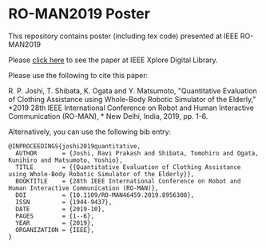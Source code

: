 # RO-MAN2019 Poster
This repository contains poster (including tex code) presented at IEEE RO-MAN2019

Please [click here](https://ieeexplore.ieee.org/document/8956308) to see the paper at IEEE Xplore Digital Library.

Please use the following to cite this paper:

R. P. Joshi, T. Shibata, K. Ogata and Y. Matsumoto, 
"Quantitative Evaluation of Clothing Assistance using Whole-Body Robotic Simulator of the Elderly,"
*2019 28th IEEE International Conference on Robot and Human Interactive Communication (RO-MAN), *
New Delhi, India, 2019, pp. 1-6.


Alternatively, you can use the following bib entry:
```
@INPROCEEDINGS{joshi2019quantitative,
  AUTHOR       = {Joshi, Ravi Prakash and Shibata, Tomohiro and Ogata, Kunihiro and Matsumoto, Yoshio},
  TITLE        = {{Quantitative Evaluation of Clothing Assistance using Whole-Body Robotic Simulator of the Elderly}},
  BOOKTITLE    = {28th IEEE International Conference on Robot and Human Interactive Communication (RO-MAN)},
  DOI          = {10.1109/RO-MAN46459.2019.8956308},
  ISSN         = {1944-9437},
  DATE         = {2019-10},
  PAGES        = {1--6},
  YEAR         = {2019},
  ORGANIZATION = {IEEE},
}
```

